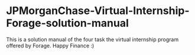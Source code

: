 # JPMorganChase-Virtual-Internship-Forage-solution-manual
This is a solution manual of the four task the virtual internship program offered by Forage. Happy Finance :)

